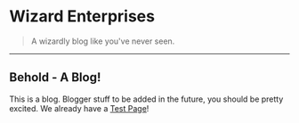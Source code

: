 # Wizard Enterprises

> A wizardly blog like you've never seen.

---

## Behold - A Blog! 
This is a blog. Blogger stuff to be added in the future, you should be pretty excited. We already have a [Test Page](test.md)! 
